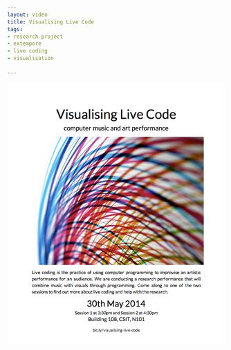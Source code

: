 ```yaml
---
layout: video
title: Visualising Live Code
tags:
- research project
- extempore
- live coding
- visualisation

---
```


<div style="text-align:center;width:100%;">
<img src="/images/study-2.png" frameborder="0" />
</div>